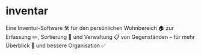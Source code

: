 # inventar
Eine Inventur-Software 🛠️ für den persönlichen Wohnbereich 🏠 zur Erfassung ✏️, Sortierung 📂 und Verwaltung 📋 von Gegenständen – für mehr Überblick 👀 und bessere Organisation ✅
